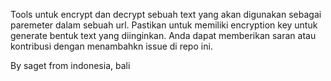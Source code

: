 Tools untuk encrypt dan decrypt sebuah text yang akan digunakan sebagai paremeter dalam sebuah url.
Pastikan untuk memiliki encryption key untuk generate bentuk text yang diinginkan.
Anda dapat memberikan saran atau kontribusi dengan menambahkn issue di repo ini.

By saget from indonesia, bali
